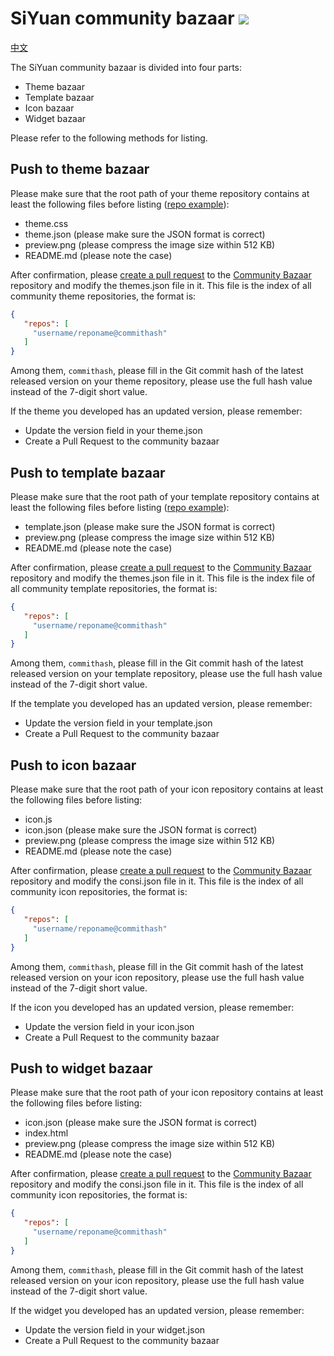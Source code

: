 # SiYuan community bazaar <a title="Hits" target="_blank" href="https://github.com/siyuan-note/bazaar"><img src="https://hits.b3log.org/siyuan-note/bazaar.svg"></a>

[中文](https://github.com/siyuan-note/bazaar/blob/main/README.md)

The SiYuan community bazaar is divided into four parts:

* Theme bazaar
* Template bazaar
* Icon bazaar
* Widget bazaar

Please refer to the following methods for listing.

## Push to theme bazaar

Please make sure that the root path of your theme repository contains at least the following files before listing ([repo example](https://github.com/88250/Comfortably-Numb)):

* theme.css
* theme.json (please make sure the JSON format is correct)
* preview.png (please compress the image size within 512 KB)
* README.md (please note the case)

After confirmation, please [create a pull request](https://docs.github.com/en/free-pro-team@latest/github/collaborating-with-issues-and-pull-requests/creating-a-pull-request) to the [Community Bazaar](https://github.com/siyuan-note/bazaar) repository and modify the themes.json file in it. This file is the index of all community theme repositories, the format is:

```json
{
   "repos": [
     "username/reponame@commithash"
   ]
}
```

Among them, `commithash`, please fill in the Git commit hash of the latest released version on your theme repository, please use the full hash value instead of the 7-digit short value.

If the theme you developed has an updated version, please remember:

* Update the version field in your theme.json
* Create a Pull Request to the community bazaar

## Push to template bazaar

Please make sure that the root path of your template repository contains at least the following files before listing ([repo example](https://github.com/88250/November-Rain)):

* template.json (please make sure the JSON format is correct)
* preview.png (please compress the image size within 512 KB)
* README.md (please note the case)

After confirmation, please [create a pull request](https://docs.github.com/en/free-pro-team@latest/github/collaborating-with-issues-and-pull-requests/creating-a-pull-request) to the [Community Bazaar](https://github.com/siyuan-note/bazaar) repository and modify the themes.json file in it. This file is the index file of all community template repositories, the format is:

```json
{
   "repos": [
     "username/reponame@commithash"
   ]
}
```

Among them, `commithash`, please fill in the Git commit hash of the latest released version on your template repository, please use the full hash value instead of the 7-digit short value.

If the template you developed has an updated version, please remember:

* Update the version field in your template.json
* Create a Pull Request to the community bazaar

## Push to icon bazaar

Please make sure that the root path of your icon repository contains at least the following files before listing:

* icon.js
* icon.json (please make sure the JSON format is correct)
* preview.png (please compress the image size within 512 KB)
* README.md (please note the case)

After confirmation, please [create a pull request](https://docs.github.com/en/free-pro-team@latest/github/collaborating-with-issues-and-pull-requests/creating-a-pull-request) to the [Community Bazaar](https://github.com/siyuan-note/bazaar) repository and modify the consi.json file in it. This file is the index of all community icon repositories, the format is:

```json
{
   "repos": [
     "username/reponame@commithash"
   ]
}
```

Among them, `commithash`, please fill in the Git commit hash of the latest released version on your icon repository, please use the full hash value instead of the 7-digit short value.

If the icon you developed has an updated version, please remember:

* Update the version field in your icon.json
* Create a Pull Request to the community bazaar

## Push to widget bazaar

Please make sure that the root path of your icon repository contains at least the following files before listing:

* icon.json (please make sure the JSON format is correct)
* index.html
* preview.png (please compress the image size within 512 KB)
* README.md (please note the case)

After confirmation, please [create a pull request](https://docs.github.com/en/free-pro-team@latest/github/collaborating-with-issues-and-pull-requests/creating-a-pull-request) to the [Community Bazaar](https://github.com/siyuan-note/bazaar) repository and modify the consi.json file in it. This file is the index of all community icon repositories, the format is:

```json
{
   "repos": [
     "username/reponame@commithash"
   ]
}
```

Among them, `commithash`, please fill in the Git commit hash of the latest released version on your icon repository, please use the full hash value instead of the 7-digit short value.

If the widget you developed has an updated version, please remember:

* Update the version field in your widget.json
* Create a Pull Request to the community bazaar